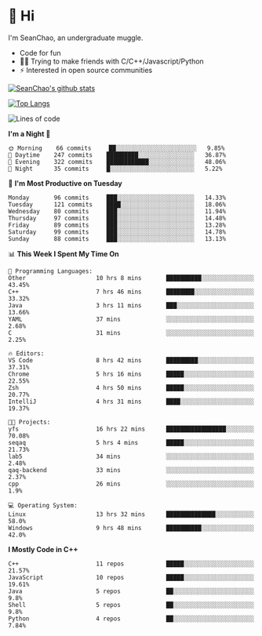 # 👋 Hi
I'm SeanChao, an undergraduate muggle.

- Code for fun
- 👨‍💻 Trying to make friends with C/C++/Javascript/Python
- ⚡ Interested in open source communities

[![SeanChao's github stats](https://i-github-readme-stats.vercel.app/api?username=seanchao&show_icons=true)](https://github.com/anuraghazra/github-readme-stats)

[![Top Langs](https://i-github-readme-stats.vercel.app/api/top-langs/?username=seanchao&layout=compact)](https://github.com/anuraghazra/github-readme-stats)

<!--START_SECTION:waka-->
![Lines of code](https://img.shields.io/badge/From%20Hello%20World%20I%27ve%20Written-3.3%20million%20lines%20of%20code-blue)

**I'm a Night 🦉** 

```text
🌞 Morning    66 commits     ██░░░░░░░░░░░░░░░░░░░░░░░   9.85% 
🌆 Daytime    247 commits    █████████░░░░░░░░░░░░░░░░   36.87% 
🌃 Evening    322 commits    ████████████░░░░░░░░░░░░░   48.06% 
🌙 Night      35 commits     █░░░░░░░░░░░░░░░░░░░░░░░░   5.22%

```
📅 **I'm Most Productive on Tuesday** 

```text
Monday       96 commits     ███░░░░░░░░░░░░░░░░░░░░░░   14.33% 
Tuesday      121 commits    ████░░░░░░░░░░░░░░░░░░░░░   18.06% 
Wednesday    80 commits     ███░░░░░░░░░░░░░░░░░░░░░░   11.94% 
Thursday     97 commits     ███░░░░░░░░░░░░░░░░░░░░░░   14.48% 
Friday       89 commits     ███░░░░░░░░░░░░░░░░░░░░░░   13.28% 
Saturday     99 commits     ███░░░░░░░░░░░░░░░░░░░░░░   14.78% 
Sunday       88 commits     ███░░░░░░░░░░░░░░░░░░░░░░   13.13%

```


📊 **This Week I Spent My Time On** 

```text
💬 Programming Languages: 
Other                    10 hrs 8 mins       ██████████░░░░░░░░░░░░░░░   43.45% 
C++                      7 hrs 46 mins       ████████░░░░░░░░░░░░░░░░░   33.32% 
Java                     3 hrs 11 mins       ███░░░░░░░░░░░░░░░░░░░░░░   13.66% 
YAML                     37 mins             ░░░░░░░░░░░░░░░░░░░░░░░░░   2.68% 
C                        31 mins             ░░░░░░░░░░░░░░░░░░░░░░░░░   2.25%

🔥 Editors: 
VS Code                  8 hrs 42 mins       █████████░░░░░░░░░░░░░░░░   37.31% 
Chrome                   5 hrs 16 mins       █████░░░░░░░░░░░░░░░░░░░░   22.55% 
Zsh                      4 hrs 50 mins       █████░░░░░░░░░░░░░░░░░░░░   20.77% 
IntelliJ                 4 hrs 31 mins       ████░░░░░░░░░░░░░░░░░░░░░   19.37%

🐱‍💻 Projects: 
yfs                      16 hrs 22 mins      █████████████████░░░░░░░░   70.08% 
seqaq                    5 hrs 4 mins        █████░░░░░░░░░░░░░░░░░░░░   21.73% 
lab5                     34 mins             ░░░░░░░░░░░░░░░░░░░░░░░░░   2.48% 
qaq-backend              33 mins             ░░░░░░░░░░░░░░░░░░░░░░░░░   2.37% 
cpp                      26 mins             ░░░░░░░░░░░░░░░░░░░░░░░░░   1.9%

💻 Operating System: 
Linux                    13 hrs 32 mins      ██████████████░░░░░░░░░░░   58.0% 
Windows                  9 hrs 48 mins       ██████████░░░░░░░░░░░░░░░   42.0%

```

**I Mostly Code in C++** 

```text
C++                      11 repos            █████░░░░░░░░░░░░░░░░░░░░   21.57% 
JavaScript               10 repos            █████░░░░░░░░░░░░░░░░░░░░   19.61% 
Java                     5 repos             ██░░░░░░░░░░░░░░░░░░░░░░░   9.8% 
Shell                    5 repos             ██░░░░░░░░░░░░░░░░░░░░░░░   9.8% 
Python                   4 repos             ██░░░░░░░░░░░░░░░░░░░░░░░   7.84%

```



<!--END_SECTION:waka-->
